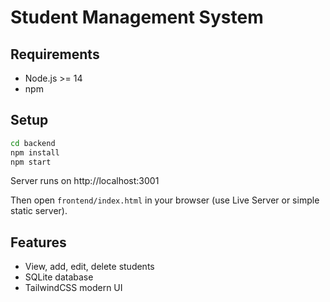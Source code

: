 
# Student Management System

## Requirements
- Node.js >= 14
- npm

## Setup

```bash
cd backend
npm install
npm start
```

Server runs on http://localhost:3001

Then open `frontend/index.html` in your browser (use Live Server or simple static server).

## Features
- View, add, edit, delete students
- SQLite database
- TailwindCSS modern UI
